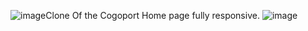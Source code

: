 ![image](https://github.com/Meenakunji/Assignment-2/assets/83979451/a1887bc7-5b68-4690-9790-0a11e7d29576)Clone Of the Cogoport Home page fully responsive.
![image](https://github.com/Meenakunji/Assignment-2/assets/83979451/cf3f7045-f075-4841-9344-387fa6f12c8b)


